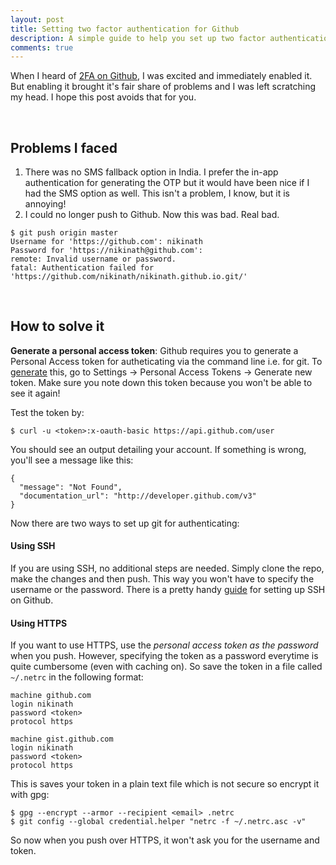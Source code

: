 ```yaml
---
layout: post
title: Setting two factor authentication for Github
description: A simple guide to help you set up two factor authentication on Github and configuring git.
comments: true
---
```


When I heard of [2FA on Github](https://help.github.com/articles/about-two-factor-authentication/), I was excited and immediately enabled it. But enabling it brought it's fair share of problems and I was left scratching my head. I hope this post avoids that for you.

<br>

## Problems I faced

1. There was no SMS fallback option in India. I prefer the in-app authentication for generating the OTP but it would have been nice if I had the SMS option as well. This isn't a problem, I know, but it is annoying!
2. I could no longer push to Github. Now this was bad. Real bad.

```shell
$ git push origin master
Username for 'https://github.com': nikinath
Password for 'https://nikinath@github.com': 
remote: Invalid username or password.
fatal: Authentication failed for 'https://github.com/nikinath/nikinath.github.io.git/'
```
<br>

## How to solve it


**Generate a personal access token**: Github requires you to generate a Personal Access token for autheticating via the command line i.e. for git. To [generate](https://help.github.com/articles/creating-an-access-token-for-command-line-use/) this, go to Settings -> Personal Access Tokens -> Generate new token. Make sure you note down this token because you won't be able to see it again!

Test the token by:

```
$ curl -u <token>:x-oauth-basic https://api.github.com/user
```

You should see an output detailing your account. If something is wrong, you'll see a message like this:

```
{
  "message": "Not Found",
  "documentation_url": "http://developer.github.com/v3"
}
```


Now there are two ways to set up git for authenticating:

#### Using SSH

If you are using SSH, no additional steps are needed. Simply clone the repo, make the changes and then push. This way you won't have to specify the username or the password. There is a pretty handy [guide](https://help.github.com/articles/connecting-to-github-with-ssh/) for setting up SSH on Github.

#### Using HTTPS

If you want to use HTTPS, use the _personal access token as the password_ when you push. However, specifying the token as a password everytime is quite cumbersome (even with caching on). So save the token in a file called `~/.netrc` in the following format:

```
machine github.com
login nikinath
password <token>
protocol https

machine gist.github.com
login nikinath
password <token>
protocol https
```

This is saves your token in a plain text file which is not secure so encrypt it with gpg:

```shell
$ gpg --encrypt --armor --recipient <email> .netrc
$ git config --global credential.helper "netrc -f ~/.netrc.asc -v"
```

So now when you push over HTTPS, it won't ask you for the username and token.


